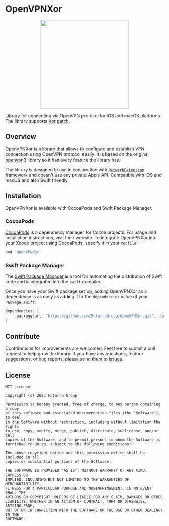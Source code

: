 # OpenVPNXor
<p align="center">
  <img width="280" height="280" src="https://user-images.githubusercontent.com/7910769/225934094-82104453-cc6e-4723-a763-8f664eea2cab.png">
</p>

Library for connecting via OpenVPN protocol for iOS and macOS platforms. The library supports [Xor patch](https://github.com/clayface/openvpn_xorpatch).

## Overview
OpenVPNXor is a library that allows to configure and establish VPN connection using OpenVPN protocol easily. It is based on the original [openvpn3](https://github.com/OpenVPN/openvpn3) library so it has every feature the library has.

The library is designed to use in conjunction with [`NetworkExtension`](https://developer.apple.com/documentation/networkextension) framework and doesn't use any private Apple API. Compatible with iOS and macOS and also Swift friendly.

## Installation

OpenVPNXor is available with CocoaPods and Swift Package Manager.

### CocoaPods

[CocoaPods](https://cocoapods.org) is a dependency manager for Cocoa projects. For usage and installation instructions, visit their website. To integrate OpenVPNXor into your Xcode project using CocoaPods, specify it in your `Podfile`:

```ruby
pod 'OpenVPNXor'
```
### Swift Package Manager

The [Swift Package Manager](https://swift.org/package-manager/) is a tool for automating the distribution of Swift code and is integrated into the `swift` compiler. 

Once you have your Swift package set up, adding OpenVPNXor as a dependency is as easy as adding it to the `dependencies` value of your `Package.swift`.

```swift
dependencies: [
    .package(url: "https://github.com/FuturraGroup/OpenVPNXor.git", .branch("main"))
]
```
## Contribute

Contributions for improvements are welcomed. Feel free to submit a pull request to help grow the library. If you have any questions, feature suggestions, or bug reports, please send them to [Issues](https://github.com/FuturraGroup/OpenVPNXor/issues).

## License

```
MIT License

Copyright (c) 2023 Futurra Group

Permission is hereby granted, free of charge, to any person obtaining a copy
of this software and associated documentation files (the "Software"), to deal
in the Software without restriction, including without limitation the rights
to use, copy, modify, merge, publish, distribute, sublicense, and/or sell
copies of the Software, and to permit persons to whom the Software is
furnished to do so, subject to the following conditions:

The above copyright notice and this permission notice shall be included in all
copies or substantial portions of the Software.

THE SOFTWARE IS PROVIDED "AS IS", WITHOUT WARRANTY OF ANY KIND, EXPRESS OR
IMPLIED, INCLUDING BUT NOT LIMITED TO THE WARRANTIES OF MERCHANTABILITY,
FITNESS FOR A PARTICULAR PURPOSE AND NONINFRINGEMENT. IN NO EVENT SHALL THE
AUTHORS OR COPYRIGHT HOLDERS BE LIABLE FOR ANY CLAIM, DAMAGES OR OTHER
LIABILITY, WHETHER IN AN ACTION OF CONTRACT, TORT OR OTHERWISE, ARISING FROM,
OUT OF OR IN CONNECTION WITH THE SOFTWARE OR THE USE OR OTHER DEALINGS IN THE
SOFTWARE.
```
